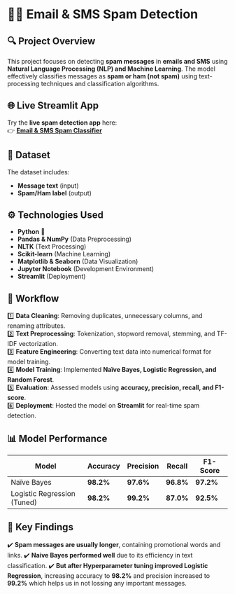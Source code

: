# 📧📱 Email & SMS Spam Detection  

## 🔍 Project Overview  
This project focuses on detecting **spam messages** in **emails and SMS** using **Natural Language Processing (NLP) and Machine Learning**. The model effectively classifies messages as **spam or ham (not spam)** using text-processing techniques and classification algorithms.  

## 🌐 Live Streamlit App
Try the **live spam detection app** here:  
👉 **[Email & SMS Spam Classifier](https://sms-spam-classifier-aj.streamlit.app/)**  

## 📂 Dataset  
The dataset includes:  
- **Message text** (input)  
- **Spam/Ham label** (output)  

## ⚙️ Technologies Used  
- **Python** 🐍  
- **Pandas & NumPy** (Data Preprocessing)  
- **NLTK** (Text Processing)  
- **Scikit-learn** (Machine Learning)  
- **Matplotlib & Seaborn** (Data Visualization)  
- **Jupyter Notebook** (Development Environment)  
- **Streamlit** (Deployment)  

## 🔄 Workflow  
1️⃣ **Data Cleaning**: Removing duplicates, unnecessary columns, and renaming attributes.  
2️⃣ **Text Preprocessing**: Tokenization, stopword removal, stemming, and TF-IDF vectorization.  
3️⃣ **Feature Engineering**: Converting text data into numerical format for model training.  
4️⃣ **Model Training**: Implemented **Naïve Bayes, Logistic Regression, and Random Forest**.  
5️⃣ **Evaluation**: Assessed models using **accuracy, precision, recall, and F1-score**.  
6️⃣ **Deployment**: Hosted the model on **Streamlit** for real-time spam detection.  

## 📊 Model Performance  
| Model                      | Accuracy | Precision | Recall | F1-Score |
|---------------------------|----------|------------|--------|---------|
| Naïve Bayes                | **98.2%**  | **97.6%**   | **96.8%** | **97.2%** |
| Logistic Regression (Tuned) | **98.2%**  | **99.2%**   | **87.0%** | **92.5%** |

## 📌 Key Findings  
✔️ **Spam messages are usually longer**, containing promotional words and links.
✔️ **Naive Bayes performed well** due to its efficiency in text classification.
✔️ **But after Hyperparameter tuning improved Logistic Regression**, increasing accuracy to **98.2%** and precision increased to **99.2%** which helps us in not lossing any important messages. 


